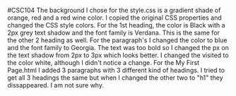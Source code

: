#CSC104
The background I chose for the style.css is a gradient shade of orange, red and a red wine color.  I copied the original CSS properties and changed the CSS style colors.  For the 1st heading, the color is Black with a 2px grey text shadow and the font family is Verdana.  This is the same for the other 2 heading as well.  For the paragraph's I changed the color to blue and the font family to Georgia.  The text was too bold so I changed the px on the text shadow from 2px to 3px which looks better.  I changed the visited to the color white, although I didn't notice a change.
For the My First Page.html I added 3 paragraphs with 3 different kind of headings.  I tried to get all 3 headings the same but when I changed the other two to "h1" they dissappeared.  I am not sure why.
